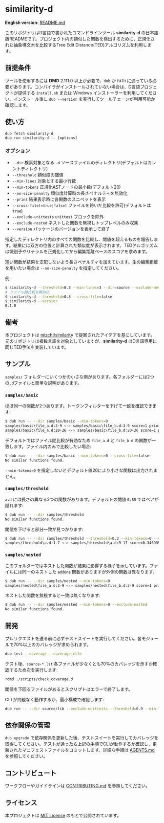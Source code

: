 # similarity-d

**English version:** [README.md](README.md)

このリポジトリはD言語で書かれたコマンドラインツール **similarity-d** の日本語版READMEです。プロジェクト内の類似した関数を検出するために、正規化された抽象構文木を比較するTree Edit Distance(TED)アルゴリズムを利用します。

## 前提条件

ツールを使用するには **DMD** 2.111.0 以上が必要で、`dub` が `PATH` に通っている必要があります。コンパイラがインストールされていない場合は、D言語プロジェクトが提供する `install.sh` または Windows インストーラーを利用してください。インストール後に `dub --version` を実行してツールチェーンが利用可能か確認します。

## 使い方

```
dub fetch similarity-d
dub run similarity-d -- [options]
```

### オプション

- `--dir` <path>  検索対象となる `.d` ソースファイルのディレクトリ(デフォルトはカレントディレクトリ)
- `--threshold` <float>  類似度の閾値
- `--min-lines` <integer>  対象とする最小行数
- `--min-tokens` <integer>  正規化ASTノードの最小数(デフォルト20)
- `--no-size-penalty`  類似度計算時の長さペナルティを無効化
- `--print`  結果表示時に各関数のスニペットを表示
- `--cross-file[=true|false]`  ファイルを跨いだ比較を許可(デフォルトは `true`)
- `--exclude-unittests`  `unittest` ブロックを除外
- `--exclude-nested`  ネストした関数を無視しトップレベルのみ収集
- `--version`  パッケージのバージョンを表示して終了

指定したディレクトリ内のすべての関数を比較し、閾値を超えるものを報告します。結果には双方の位置と計算された類似度が表示されます。TEDアルゴリズムは識別子やリテラルを正規化してから編集距離ベースのスコアを求めます。

短い関数が結果を支配しないよう長さペナルティを加えています。生の編集距離を用いたい場合は `--no-size-penalty` を指定してください。

例:

```bash
$ similarity-d --threshold=0.8 --min-lines=3 --dir=source --exclude-nested
# ファイル間比較を無効化
$ similarity-d --threshold=0.8 --cross-file=false
$ similarity-d --version
0.1.0
```

## 備考

本プロジェクトは [mizchi/similarity](https://github.com/mizchi/similarity) で提案されたアイデアを基にしています。元のリポジトリは複数言語を対象としていますが、**similarity-d** はD言語専用に同じTED手法を実装しています。

## サンプル

`samples/` フォルダーにいくつかの小さな例があります。各フォルダーには2つの`.d`ファイルと簡単な説明があります。

### `samples/basic`

ほぼ同一の関数が2つあります。トークンフィルターを下げて一致を確認できます:

```bash
$ dub run -- --dir samples/basic --min-tokens=0
samples/basic\file_a.d:3-9 <-> samples/basic\file_b.d:3-9 score=1 priority=7
samples/basic\file_a.d:20-26 <-> samples/basic\file_b.d:20-26 score=1 priority=7
```

デフォルトではファイル間比較が有効なため `file_a.d` と `file_b.d` の関数が一致します。ファイル内のみで比較したい場合:

```bash
$ dub run -- --dir samples/basic --min-tokens=0 --cross-file=false
No similar functions found.
```

`--min-tokens=0` を指定しないとデフォルト値20により小さな関数は出力されません。

### `samples/threshold`

`a.d` には長さの異なる2つの関数があります。デフォルトの閾値 `0.85` ではペアが隠れます:

```bash
$ dub run -- --dir samples/threshold
No similar functions found.
```

閾値を下げると部分一致が見つかります:

```bash
$ dub run -- --dir samples/threshold --threshold=0.3 --min-tokens=0 --cross-file=false
samples/threshold\a.d:1-7 <-> samples/threshold\a.d:9-17 score=0.346939 priority=3.12245
```

### `samples/nested`

このフォルダーではネストした関数が結果に影響する様子を示しています。ファイルには同一のネストした `addOne` 関数がありますが外側の関数は異なります。

```bash
$ dub run -- --dir samples/nested --min-tokens=0
samples/nested\file_a.d:3-9 <-> samples/nested\file_b.d:3-9 score=1 priority=7
```

ネストした関数を無視すると一致は無くなります:

```bash
$ dub run -- --dir samples/nested --min-tokens=0 --exclude-nested
No similar functions found.
```

## 開発

プルリクエストを送る前に必ずテストスイートを実行してください。各モジュールで70%以上のカバレッジが求められます。

```bash
dub test --coverage --coverage-ctfe
```

テスト後、`source-*.lst` 各ファイルが少なくとも70%のカバレッジを示すか確認するため次を実行します:

```bash
rdmd ./scripts/check_coverage.d
```
閾値を下回るファイルがあるとスクリプトはエラーで終了します。

CLI が問題なく動作するか、最小構成で確認します:

```bash
dub run -- --dir source/lib --exclude-unittests --threshold=0.9 --min-lines=3
```

## 依存関係の管理

`dub upgrade` で依存関係を更新した後、テストスイートを実行してカバレッジを取得してください。テストが通ったら上記の手順でCLIが動作するか確認し、更新されたマニフェストファイルをコミットします。詳細な手順は [AGENTS.md](AGENTS.md#dependency-maintenance-dub) を参照してください。

## コントリビュート

ワークフローやガイドラインは [CONTRIBUTING.md](CONTRIBUTING.md) を参照してください。

## ライセンス

本プロジェクトは [MIT License](LICENSE) のもとで公開されています。

